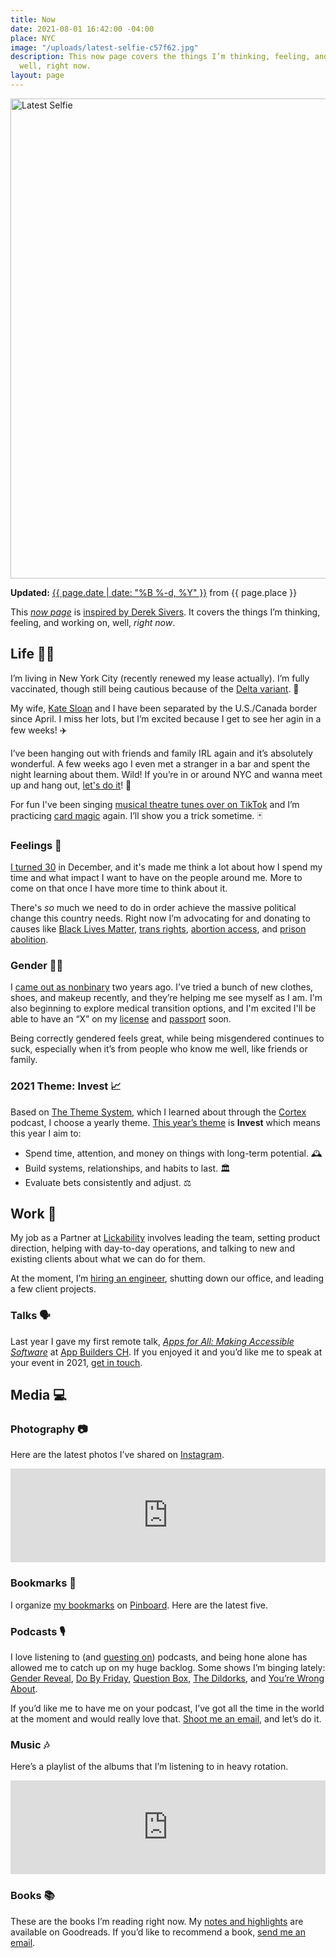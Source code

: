 ```yaml
---
title: Now
date: 2021-08-01 16:42:00 -04:00
place: NYC
image: "/uploads/latest-selfie-c57f62.jpg"
description: This now page covers the things I’m thinking, feeling, and working on,
  well, right now.
layout: page
---
```


<img src="/uploads/latest-selfie-c57f62.jpg" width="1024" height="768" alt="Latest Selfie">

**Updated:** [{{ page.date | date: "%B %-d, %Y" }}](https://github.com/mattbischoff/matthewbischoff.com/commits/gh-pages/now.markdown) from {{ page.place }}

This *[now page](https://nownownow.com/about)* is [inspired by Derek Sivers](https://sivers.org/nowff). It covers the things I’m thinking, feeling, and working on, well, *right now*.

## Life 👱🏻

I’m living in New York City (recently renewed my lease actually). I’m fully vaccinated, though still being cautious because of the [Delta variant](https://en.wikipedia.org/wiki/SARS-CoV-2_Delta_variant). 💉

My wife, [Kate Sloan](https://twitter.com/Girly_Juice) and I have been separated by the U.S./Canada border since April. I miss her lots, but I’m excited because I get to see her agin in a few weeks! ✈️

I’ve been hanging out with friends and family IRL again and it’s absolutely wonderful. A few weeks ago I even met a stranger in a bar and spent the night learning about them. Wild! If you’re in or around NYC and wanna meet up and hang out, [let's do it](https://matthewbischoff.com/lets-hang-out/)! 👋

For fun I've been singing [musical theatre tunes over on TikTok](https://www.tiktok.com/@matthew_bischoff/) and I’m practicing [card magic](https://danielroymagic.com/cardmagic101) again. I’ll show you a trick sometime. 🃏

### Feelings 🔮

[I turned 30](https://www.instagram.com/p/CJaNlzXJMy0/) in December, and it's made me think a lot about how I spend my time and what impact I want to have on the people around me. More to come on that once I have more time to think about it. 

There's *so* much we need to do in order achieve the massive political change this country needs. Right now I’m advocating for and donating to causes like [Black Lives Matter](https://blacklivesmatter.com), [trans rights](https://transequality.org), [abortion access](https://abortionfunds.org), and [prison abolition](http://criticalresistance.org).

### Gender 🏳️‍⚧️

I [came out as nonbinary](https://twitter.com/mb/status/1150437952155242496) two years ago. I’ve tried a bunch of new clothes, shoes, and makeup recently, and they’re helping me see myself as I am. I'm also beginning to explore medical transition options, and I'm excited I'll be able to have an “X” on my [license](https://www.syracuse.com/state/2020/11/new-york-to-add-nonbinary-gender-option-x-for-drivers-licenses.html) and [passport](https://www.usatoday.com/story/travel/news/2021/07/01/passport-have-new-gender-option-added-non-binary-people/7826603002/) soon.

Being correctly gendered feels great, while being misgendered continues to suck, especially when it’s from people who know me well, like friends or family.

### 2021 Theme: Invest 📈

Based on [The Theme System](https://www.thethemesystem.com), which I learned about through the [Cortex](http://cortex.fm) podcast, I choose a yearly theme. [This year’s theme](https://matthewbischoff.com/2021-theme-invest/) is **Invest** which means this year I aim to:

* Spend time, attention, and money on things with long-term potential. 🕰
* Build systems, relationships, and habits to last. 🏛
* Evaluate bets consistently and adjust. ⚖️

## Work 👅

My job as a Partner at [Lickability](https://lickability.com) involves leading the team, setting product direction, helping with day-to-day operations, and talking to new and existing clients about what we can do for them.

At the moment, I’m [hiring an engineer](https://jobs.lickability.com), shutting down our office, and leading a few client projects.

### Talks 🗣

Last year I gave my first remote talk, *[Apps for All: Making Accessible Software](https://matthewbischoff.com/apps-for-all/)* at [App Builders CH](https://appbuilders.ch). If you enjoyed it and you’d like me to speak at your event in 2021, [get in touch](/contact).

## Media 💻

### Photography 📷

Here are the latest photos I’ve shared on [Instagram](https://instagram.com/mattb).

<script async src="https://snapwidget.com/js/snapwidget.js"></script>
<iframe loading="eager" title="Latest Instagram Photos" src="https://snapwidget.com/embed/807385" class="snapwidget-widget" allowtransparency="true" scrolling="no" style="border:none; overflow:hidden;  width:100%; "></iframe>

### Bookmarks 📌

I organize [my bookmarks](https://pinboard.in/u:mattb) on [Pinboard](https://pinboard.in/). Here are the latest five.

<script language="javascript" src="https://pinboard.in//widgets/v1/linkroll/?user=mattb&count=5"></script>

### Podcasts 🎙

I love listening to (and [guesting on](/about/#podcasts)) podcasts, and being hone alone has allowed me to catch up on my huge backlog. Some shows I’m binging lately: [Gender Reveal](https://www.genderpodcast.com), [Do By Friday](http://dobyfriday.com), [Question Box](https://www.questionboxshow.com), [The Dildorks](http://thedildorks.com), and [You’re Wrong About](https://yourewrongabout.com).

If you’d like me to have me on your podcast, I’ve got all the time in the world at the moment and would really love that. [Shoot me an email](mailto:mb@matthewbischoff.com?subject=Podcast), and let’s do it.

### Music 🎶

Here’s a playlist of the albums that I’m listening to in heavy rotation.

<!-- SnapWidget -->
<script src="https://snapwidget.com/js/snapwidget.js"></script>
<iframe src="https://snapwidget.com/embed/956991" class="snapwidget-widget" allowtransparency="true" frameborder="0" scrolling="no" style="border:none; overflow:hidden;  width:100%; "></iframe>

### Books 📚

These are the books I’m reading right now. My [notes and highlights](https://www.goodreads.com/notes/3162891-matthew-bischoff?ref=rnlp) are available on Goodreads. If you’d like to recommend a book, [send me an email](mailto:mb@matthewbischoff.com?subject=Book%20Reccomendation).

<script src="https://www.goodreads.com/review/grid_widget/3162891.Matthew's%20currently-reading%20book%20montage?cover_size=medium&hide_link=true&hide_title=true&num_books=20&order=a&shelf=currently-reading&sort=date_added&widget_id=1608402622" type="text/javascript" charset="utf-8"></script>